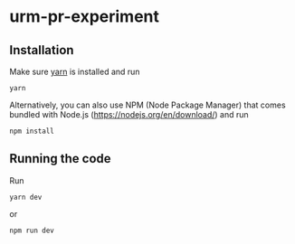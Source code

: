 # urm-pr-experiment

## Installation
Make sure [yarn](https://classic.yarnpkg.com/lang/en/docs/install) is installed and run
```
yarn
```

Alternatively, you can also use NPM (Node Package Manager) that comes bundled with Node.js (https://nodejs.org/en/download/) and run
```
npm install
```

## Running the code
Run
```
yarn dev
```

or 
```
npm run dev
```
